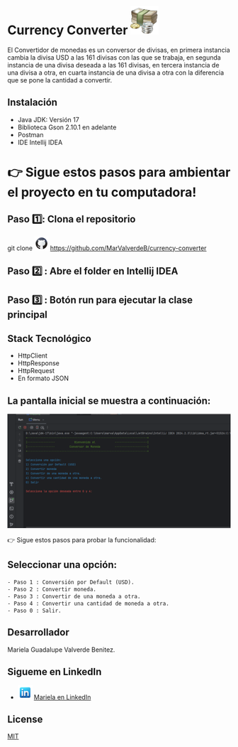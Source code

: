 # Currency Converter <img src=".\icon\moneda.png"/>

El Convertidor de monedas es un conversor de divisas, en primera instancia cambia la divisa USD a las 161 divisas con las que se trabaja, en segunda instancia de una divisa deseada a las 161 divisas, en tercera instancia de una divisa a otra, en cuarta instancia de una divisa a otra con la diferencia que se pone la cantidad a convertir.

## Instalación

- Java JDK: Versión 17 
- Biblioteca Gson 2.10.1 en adelante
- Postman
- IDE Intellij IDEA

# 👉 Sigue estos pasos para ambientar el proyecto en tu computadora!

## Paso 1️⃣: Clona el repositorio
git clone <img src=".\icon\github.png"/> https://github.com/MarValverdeB/currency-converter
## Paso 2️⃣ : Abre el folder en Intellij IDEA
## Paso 3️⃣ : Botón run para ejecutar la clase principal

## Stack Tecnológico

- HttpClient
- HttpResponse
- HttpRequest
- En formato JSON

## La pantalla inicial se muestra a continuación:
<img src=".\icon\consola.png"/>

👉 Sigue estos pasos para probar la funcionalidad:

## Seleccionar una opción:

    - Paso 1️ : Conversión por Default (USD).
    - Paso 2️ : Convertir moneda.
    - Paso 3️ : Convertir de una moneda a otra.
    - Paso 4 : Convertir una cantidad de moneda a otra.
    - Paso 0 : Salir.

## Desarrollador

Mariela Guadalupe Valverde Benitez.
## Sigueme en LinkedIn
- <img src=".\icon\linkedln.png"/> [Mariela en LinkedIn](https://www.linkedin.com/in/marielavalverdeb/)


##  License 

[MIT](https://choosealicense.com/licenses/mit/)

